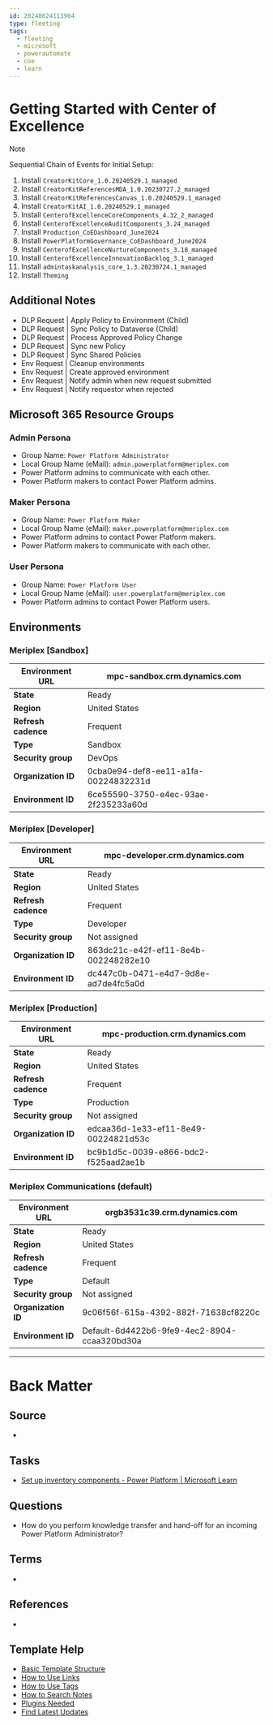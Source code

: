 ```yaml
---
id: 20240624113904
type: fleeting
tags:
  - fleeting
  - microsoft
  - powerautomate
  - coe
  - learn
---
```

# Getting Started with Center of Excellence

> [!Note]
> Sequential Chain of Events for Initial Setup:
> 1. Install `CreatorKitCore_1.0.20240529.1_managed`
> 2. Install `CreatorKitReferencesMDA_1.0.20230727.2_managed`
> 3. Install `CreatorKitReferencesCanvas_1.0.20240529.1_managed`
> 4. Install `CreatorKitAI_1.0.20240529.1_managed`
> 5. Install `CenterofExcellenceCoreComponents_4.32_2_managed`
> 6. Install `CenterofExcellenceAuditComponents_3.24_managed`
> 7. Install `Production_CoEDashboard_June2024`
> 8. Install `PowerPlatformGovernance_CoEDashboard_June2024`
> 9. Install `CenterofExcellenceNurtureComponents_3.18_managed`
> 10. Install `CenterofExcellenceInnovationBacklog_3.1_managed`
> 11. Install `admintaskanalysis_core_1.3.20230724.1_managed`
> 12. Install `Theming`

## Additional Notes

- DLP Request | Apply Policy to Environment (Child)
- DLP Request | Sync Policy to Dataverse (Child)
- DLP Request | Process Approved Policy Change
- DLP Request | Sync new Policy
- DLP Request | Sync Shared Policies
- Env Request | Cleanup environments
- Env Request | Create approved environment
- Env Request | Notify admin when new request submitted
- Env Request | Notify requestor when rejected

## Microsoft 365 Resource Groups

### Admin Persona
- Group Name: `Power Platform Administrator`
- Local Group Name (eMail): `admin.powerplatform@meriplex.com`
- Power Platform admins to communicate with each other.
- Power Platform makers to contact Power Platform admins.
### Maker Persona
- Group Name: `Power Platform Maker`
- Local Group Name (eMail): `maker.powerplatform@meriplex.com`
- Power Platform admins to contact Power Platform makers.
- Power Platform makers to communicate with each other.
### User Persona
- Group Name: `Power Platform User`
- Local Group Name (eMail): `user.powerplatform@meriplex.com`
- Power Platform admins to contact Power Platform users.

## Environments

### Meriplex [Sandbox]

| **Environment URL**                    | mpc-sandbox.crm.dynamics.com            |
|----------------------------------------|-----------------------------------------|
| **State**                              | Ready                                   |
| **Region**                             | United States                           |
| **Refresh cadence**                    | Frequent                                |
| **Type**                               | Sandbox                                 |
| **Security group**                     | DevOps                                  |
| **Organization ID**                    | 0cba0e94-def8-ee11-a1fa-00224832231d    |
| **Environment ID**                     | 6ce55590-3750-e4ec-93ae-2f235233a60d    |
### Meriplex [Developer]

| **Environment URL**                    | mpc-developer.crm.dynamics.com           |
|----------------------------------------|------------------------------------------|
| **State**                              | Ready                                    |
| **Region**                             | United States                            |
| **Refresh cadence**                    | Frequent                                 |
| **Type**                               | Developer                                |
| **Security group**                     | Not assigned                             |
| **Organization ID**                    | 863dc21c-e42f-ef11-8e4b-002248282e10     |
| **Environment ID**                     | dc447c0b-0471-e4d7-9d8e-ad7de4fc5a0d     |
### Meriplex [Production]

| **Environment URL**                    | mpc-production.crm.dynamics.com          |
|----------------------------------------|------------------------------------------|
| **State**                              | Ready                                    |
| **Region**                             | United States                            |
| **Refresh cadence**                    | Frequent                                 |
| **Type**                               | Production                               |
| **Security group**                     | Not assigned                             |
| **Organization ID**                    | edcaa36d-1e33-ef11-8e49-00224821d53c     |
| **Environment ID**                     | bc9b1d5c-0039-e866-bdc2-f525aad2ae1b     |
### Meriplex Communications (default)

| **Environment URL** | orgb3531c39.crm.dynamics.com                 |
| ------------------- | -------------------------------------------- |
| **State**           | Ready                                        |
| **Region**          | United States                                |
| **Refresh cadence** | Frequent                                     |
| **Type**            | Default                                      |
| **Security group**  | Not assigned                                 |
| **Organization ID** | 9c06f56f-615a-4392-882f-71638cf8220c         |
| **Environment ID**  | Default-6d4422b6-9fe9-4ec2-8904-ccaa320bd30a |


---
# Back Matter

## Source
<!-- Always keep a link to the source- --> 
- 

## Tasks
<!-- What remains to be done with this note? --> 
- [Set up inventory components - Power Platform | Microsoft Learn](https://learn.microsoft.com/en-us/power-platform/guidance/coe/setup-core-components#create-a-microsoft-entra-app-registration-to-connect-to-microsoft-graph)

## Questions
<!-- What remains for you to consider? --> 
- How do you perform knowledge transfer and hand-off for an incoming Power Platform Administrator?

## Terms
<!-- Links to definition pages. -->
- 

## References
<!-- Links to pages not referenced in the content. -->
- 

## Template Help
<!-- Links to external help pages on GitHub. -->
- [Basic Template Structure](https://github.com/groepl/Obsidian-Templates#basic-template-structure)
- [How to Use Links](https://github.com/groepl/Obsidian-Templates#how-to-use-links)
- [How to Use Tags](https://github.com/groepl/Obsidian-Templates#how-to-use-tags)
- [How to Search Notes](https://github.com/groepl/Obsidian-Templates#how-to-search-notes)
- [Plugins Needed](https://github.com/groepl/Obsidian-Templates#obsidian-plugins-needed)
- [Find Latest Updates](https://github.com/groepl/Obsidian-Templates)
